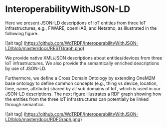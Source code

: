 # InteroperabilityWithJSON-LD
Here we present JSON-LD descriptions of IoT entities from three IoT infrastructures, e.g., FIWARE, openHAB, and Netatmo, as illustrated in the following figure. 

![alt tag] (https://github.com/WoTRDF/InteroperabilityWithJSON-LD/blob/master/docs/RESTGraph.png)

We provide native XML/JSON descriptions about entities/devices from three IoT infrastructures. We also provide the semantically enriched descriptions by use of JSON-LD.

Furthermore, we define a Cross Domain Ontology by extending OneM2M base ontology to define common concepts (e.g., thing vs device, location, time, name, attribute) shared by all sub domains of IoT, which is used in our JSON-LD descriptions.
The next figure illustrates a RDF graph showing how the entities from the three IoT infrastructures can potentially be linked through semantics. 

![alt tag] (https://github.com/WoTRDF/InteroperabilityWithJSON-LD/blob/master/docs/RDFGraph.png)


